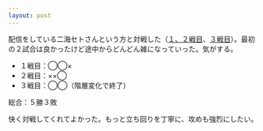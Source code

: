 ```yaml
---
layout: post
---
```

配信をしている二海セトさんという方と対戦した（[１、２戦目](https://youtu.be/hrFpjri0zQo?t=4867)、[３戦目](https://youtu.be/hrFpjri0zQo?t=7605)）。最初の２試合は良かったけど途中からどんどん雑になっていった。気がする。

- １戦目：◯◯×
- ２戦目：××◯
- ３戦目：◯◯（階層変化で終了）

総合：５勝３敗

快く対戦してくれてよかった。もっと立ち回りを丁寧に、攻めも強烈にしたい。

